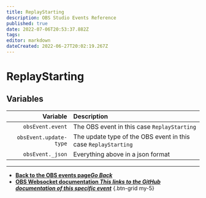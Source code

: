 ```yaml
---
title: ReplayStarting
description: OBS Studio Events Reference
published: true
date: 2022-07-06T20:53:37.882Z
tags:
editor: markdown
dateCreated: 2022-06-27T20:02:19.267Z
---
```


# ReplayStarting

## Variables

| Variable | Description |
|---------:|:------------|
| `obsEvent.event` | The OBS event in this case `ReplayStarting`
| `obsEvent.update-type` | The update type of the OBS event in this case `ReplayStarting`
| `obsEvent._json` | Everything above in a json format

---

- [<i class="mdi mdi-chevron-left"></i>**Back to the OBS events page*Go Back***](/en/Broadcasters/OBS/Events)
- [<i class="mdi mdi-github"></i> **OBS Websocket documentation *This links to the GitHub documentation of this specific event***](https://github.com/obsproject/obs-websocket/blob/4.x-current/docs/generated/protocol.md#replaystarting)
{.btn-grid my-5}
